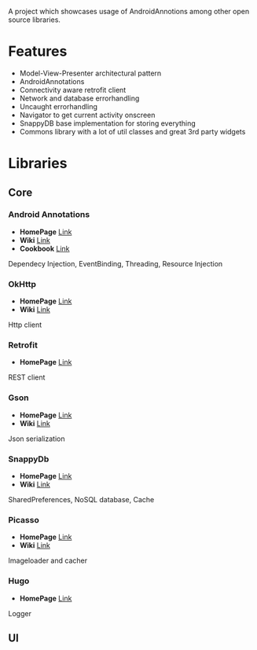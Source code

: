 
A project which showcases usage of AndroidAnnotions among other open source libraries.

# Features
* Model-View-Presenter architectural pattern
* AndroidAnnotations
* Connectivity aware retrofit client
* Network and database errorhandling
* Uncaught errorhandling
* Navigator to get current activity onscreen
* SnappyDB base implementation for storing everything 
* Commons library with a lot of util classes and great 3rd party widgets  

# Libraries

## Core


### Android Annotations
* **HomePage** [Link](https://github.com/excilys/androidannotations)
* **Wiki** [Link](https://github.com/excilys/androidannotations/wiki) 
* **Cookbook** [Link](https://github.com/excilys/androidannotations/wiki/Cookbook)

Dependecy Injection, EventBinding, Threading, Resource Injection

### OkHttp
* **HomePage** [Link](http://square.github.io/okhttp/)
* **Wiki** [Link](https://github.com/square/okhttp/wiki) 

Http client

### Retrofit
* **HomePage** [Link](http://square.github.io/retrofit/)

REST client

### Gson
* **HomePage** [Link](https://code.google.com/p/google-gson/)
* **Wiki** [Link](https://sites.google.com/site/gson/gson-user-guide) 

Json serialization

### SnappyDb
* **HomePage** [Link](http://www.snappydb.com)
* **Wiki** [Link](https://github.com/nhachicha/SnappyDB) 

SharedPreferences, NoSQL database, Cache

### Picasso
* **HomePage** [Link](https://square.github.io/picasso)
* **Wiki** [Link](https://github.com/square/picasso) 

Imageloader and cacher

### Hugo
* **HomePage** [Link](https://github.com/jakeWharton/hugo)

Logger


## UI